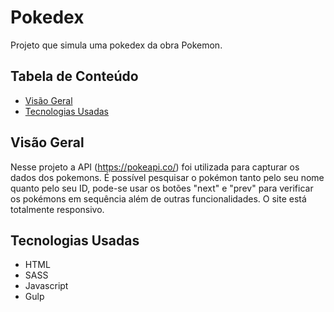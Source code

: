 # Pokedex

Projeto que simula uma pokedex da obra Pokemon.

## Tabela de Conteúdo

- [Visão Geral](#vis%C3%A3o-geral)
- [Tecnologias Usadas](#tecnologias-usadas)

## Visão Geral

Nesse projeto a API (https://pokeapi.co/) foi utilizada para capturar os dados dos pokemons. É possível pesquisar o pokémon tanto pelo seu nome quanto pelo seu ID, pode-se usar os botões "next" e "prev" para verificar os pokémons em sequência além de outras funcionalidades. O site está totalmente responsivo.

## Tecnologias Usadas

- HTML
- SASS
- Javascript
- Gulp
